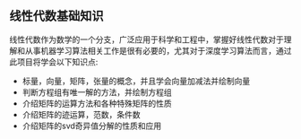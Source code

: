 ## 线性代数基础知识
线性代数作为数学的一个分支，广泛应用于科学和工程中，掌握好线性代数对于理解和从事机器学习算法相关工作是很有必要的，尤其对于深度学习算法而言，通过此项目将学会以下知识点:
- 标量，向量，矩阵，张量的概念，并且学会向量加减法并绘制向量
- 判断方程组有唯一解的方法，并绘制方程组
- 介绍矩阵的运算方法和各种特殊矩阵的性质
- 介绍矩阵的迹运算，范数，条件数
- 介绍矩阵的svd奇异值分解的性质和应用
